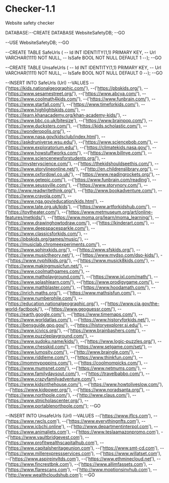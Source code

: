 # Checker-1.1
Website safety checker


DATABASE:--CREATE DATABASE WebsiteSafetyDB;
--GO

--USE  WebsiteSafetyDB;
--GO

--CREATE TABLE SafeUrls (
--    Id INT IDENTITY(1,1) PRIMARY KEY,
--    Url VARCHAR(1111) NOT NULL,
--    IsSafe BOOL NOT NULL DEFAULT 1
--);
--GO

--CREATE TABLE UnsafeUrls (
--    Id INT IDENTITY(1,1) PRIMARY KEY,
--    Url VARCHAR(1111) NOT NULL,
--    IsSafe BOOL NOT NULL DEFAULT 0
--);
--GO

--INSERT INTO SafeUrls (Url)
--VALUES
--('https://kids.nationalgeographic.com/'),
--('https://pbskids.org/'),
--('https://www.sesamestreet.org/'),
--('https://www.abcya.com/'),
--('https://www.coolmath4kids.com/'),
--('https://www.funbrain.com/'),
--('https://www.starfall.com/'),
--('https://www.timeforkids.com/'),
--('https://www.highlightskids.com/'),
--('https://learn.khanacademy.org/khan-academy-kids/'),
--('https://www.bbc.co.uk/bitesize'),
--('https://www.brainpop.com/'),
--('https://www.ducksters.com/'),
--('https://kids.scholastic.com/'),
--('https://wonderopolis.org/'),
--('https://www.nasa.gov/kidsclub/index.html'),
--('https://askdruniverse.wsu.edu/'),
--('https://www.sciencebob.com/'),
--('https://www.exploratorium.edu/'),
--('https://climatekids.nasa.gov/'),
--('https://www.howstuffworks.com/'),
--('https://www.billnye.com/'),
--('https://www.sciencenewsforstudents.org/'),
--('https://mysteryscience.com/'),
--('https://thekidshouldseethis.com/'),
--('https://www.storylineonline.net/'),
--('http://en.childrenslibrary.org/'),
--('https://www.oxfordowl.co.uk/'),
--('https://www.readingrockets.org/'),
--('https://www.getepic.com/'),
--('https://www.funbrain.com/reading'),
--('https://www.seussville.com/'),
--('https://www.storynory.com/'),
--('http://www.readwritethink.org/'),
--('http://www.bookadventure.com/'),
--('https://www.crayola.com/'),
--('https://www.nga.gov/education/kids.html'),
--('https://www.tate.org.uk/kids'),
--('https://www.artforkidshub.com/'),
--('https://toytheater.com/'),
--('https://www.metmuseum.org/art/online-features/metkids/'),
--('https://www.moma.org/learn/moma_learning/'),
--('https://www.drawinghowtodraw.com/'),
--('https://kinderart.com/'),
--('https://www.deepspacesparkle.com/'),
--('https://www.classicsforkids.com/'),
--('https://pbskids.org/games/music/'),
--('https://musiclab.chromeexperiments.com/'),
--('https://www.sphinxkids.org/'),
--('https://www.sfskids.org/'),
--('https://www.musictheory.net/'),
--('https://www.mydso.com/dso-kids/'),
--('https://www.nyphilkids.org/'),
--('https://www.musick8kids.com/'),
--('https://www.makingmusicfun.net/'),
--('https://www.coolmathgames.com/'),
--('https://www.mathplayground.com/'),
--('https://www.ixl.com/math/'),
--('https://www.splashlearn.com/'),
--('https://www.prodigygame.com/'),
--('https://www.mathblaster.com/'),
--('https://www.hoodamath.com/'),
--('https://nrich.maths.org/'),
--('https://www.mathsisfun.com/'),
--('https://www.numberphile.com/'),
--('https://education.nationalgeographic.org/'),
--('https://www.cia.gov/the-world-factbook/'),
--('https://www.geoguessr.com/'),
--('https://earth.google.com/'),
--('https://www.timemaps.com/'),
--('https://www.worldatlas.com/'),
--('https://www.historyforkids.net/'),
--('https://bensguide.gpo.gov/'),
--('https://historyexplorer.si.edu/'),
--('https://www.icivics.org/'),
--('https://www.brainbashers.com/'),
--('https://www.puzzleplayground.com/'),
--('https://www.sudoku.name/kids/'),
--('https://www.logic-puzzles.org/'),
--('https://www.chesskid.com/'),
--('https://www.setgame.com/set/'),
--('https://www.lumosity.com/'),
--('http://www.braingle.com/'),
--('https://www.riddleme.com/'),
--('https://www.thinkfun.com/'),
--('https://mommypoppins.com/'),
--('https://coolmompicks.com/'),
--('https://www.mumsnet.com/'),
--('https://www.netmums.com/'),
--('https://www.familydaysout.com/'),
--('https://travelbabbo.com/'),
--('https://www.crazyfamilyadventure.com/'),
--('https://www.kidsinthehouse.com/'),
--('https://www.howtoliveslow.com/'),
--('https://www.kidpower.org/'),
--('https://www.noradsanta.org/'),
--('https://www.northpole.com/'),
--('http://www.claus.com/'),
--('https://www.stnicholascenter.org/'),
--('https://www.portablenorthpole.com/');
--GO

--INSERT INTO UnsafeUrls (Url)
--VALUES
--('https://www.jflcs.com'),
--('https://www.rwcls.com'),
--('https://www.everythingnfts.com'),
--('https://www.icbchi.online'),
--('http://www.departmentinterpol.com'),
--('https://www.animaljets.com'),
--('https://www.teslaamazonpromo.com'),
--('https://www.vaultbridgevest.com'),
--('https://www.profitwealthscapitalhub.com'),
--('https://www.capitalsheritageunion.com'),
--('https://www.smt-cd.com'),
--('https://www.millerexpressservices.com'),
--('https://www.willatset.com'),
--('https://www.aspireinvltds.com'),
--('https://www.ethminecloud.net'),
--('https://www.fincrestbnk.com'),
--('https://www.allimfassets.com'),
--('https://www.flarescans.com'),
--('http://www.moptionsinvhub.com'),
--('http://www.wealthcloudshub.com');
--GO


